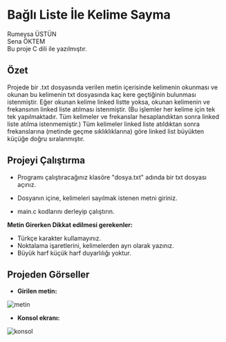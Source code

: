 # Bağlı Liste İle Kelime Sayma

Rumeysa ÜSTÜN <br>
Sena ÖKTEM <br>
Bu proje C dili ile yazılmıştır.<br>

Özet
-------------
Projede bir .txt dosyasında verilen metin içerisinde kelimenin okunması ve okunan bu kelimenin txt dosyasında kaç kere geçtiğinin bulunması istenmiştir. Eğer okunan kelime linked listte yoksa, okunan kelimenin ve frekansının linked liste atılması istenmiştir. (Bu işlemler her kelime için tek tek yapılmaktadır. Tüm kelimeler ve frekanslar hesaplandıktan sonra linked liste atılma istenmemiştir.) Tüm kelimeler linked liste atıldıktan sonra frekanslarına (metinde geçme sıklıklıklarına) göre linked list büyükten küçüğe doğru sıralanmıştır.



Projeyi Çalıştırma
-------------------

* Programı çalıştıracağınız klasöre "dosya.txt" adında bir txt dosyası açınız. <br>

* Dosyanın içine, kelimeleri sayılmak istenen metni giriniz. <br>

* main.c kodlarını derleyip çalıştırın.<br>

**Metin Girerken Dikkat edilmesi gerekenler:**

- Türkçe karakter kullamayınız.
- Noktalama işaretlerini, kelimelerden ayrı olarak yazınız.
- Büyük harf küçük harf duyarlılığı yoktur.

Projeden Görseller
------------

+ **Girilen metin:**

![metin](https://user-images.githubusercontent.com/59111328/120516391-fb834080-c3d7-11eb-804a-476ab71b51ab.PNG)

+ **Konsol ekranı:**

![konsol](https://user-images.githubusercontent.com/59111328/120516396-fcb46d80-c3d7-11eb-8949-038081403723.PNG)



